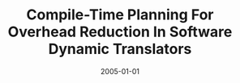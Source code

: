 ---
title: "Compile-Time Planning For Overhead Reduction In Software Dynamic Translators"
date: 2005-01-01
venue: ""
paperurl: https://doi.org/10.1007/s10766-005-3573-7
authors: "Naveen Kumar, Bruce R Childers, Daniel W Williams, Jack W Davidson and Mary Lou Soffa"
awards: ""
---